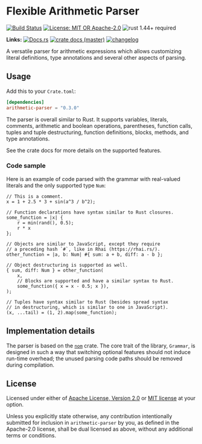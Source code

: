 # Flexible Arithmetic Parser

[![Build Status](https://github.com/slowli/arithmetic-parser/workflows/Rust/badge.svg?branch=master)](https://github.com/slowli/arithmetic-parser/actions)
[![License: MIT OR Apache-2.0](https://img.shields.io/badge/License-MIT%2FApache--2.0-blue)](https://github.com/slowli/arithmetic-parser#license)
![rust 1.44+ required](https://img.shields.io/badge/rust-1.44+-blue.svg) 

**Links:** [![Docs.rs](https://docs.rs/arithmetic-parser/badge.svg)](https://docs.rs/arithmetic-parser/)
[![crate docs (master)](https://img.shields.io/badge/master-yellow.svg?label=docs)](https://slowli.github.io/arithmetic-parser/arithmetic_parser/) 
[![changelog](https://img.shields.io/badge/-changelog-orange)](CHANGELOG.md)

A versatile parser for arithmetic expressions which allows customizing literal definitions,
type annotations and several other aspects of parsing.

## Usage

Add this to your `Crate.toml`:

```toml
[dependencies]
arithmetic-parser = "0.3.0"
```

The parser is overall similar to Rust. It supports variables, literals, comments,
arithmetic and boolean operations, parentheses, function calls, tuples and tuple destructuring,
function definitions, blocks, methods, and type annotations.

See the crate docs for more details on the supported features.

### Code sample

Here is an example of code parsed with the grammar with real-valued literals
and the only supported type `Num`:

```text
// This is a comment.
x = 1 + 2.5 * 3 + sin(a^3 / b^2);

// Function declarations have syntax similar to Rust closures.
some_function = |x| {
    r = min(rand(), 0.5);
    r * x
};

// Objects are similar to JavaScript, except they require
// a preceding hash `#`, like in Rhai (https://rhai.rs/).
other_function = |a, b: Num| #{ sum: a + b, diff: a - b };

// Object destructuring is supported as well.
{ sum, diff: Num } = other_function(
    x,
    // Blocks are supported and have a similar syntax to Rust.
    some_function({ x = x - 0.5; x }),
);

// Tuples have syntax similar to Rust (besides spread syntax
// in destructuring, which is similar to one in JavaScript).
(x, ...tail) = (1, 2).map(some_function);
```

## Implementation details

The parser is based on the [`nom`](https://docs.rs/nom/) crate. The core trait of the library,
`Grammar`, is designed in such a way that switching optional features
should not induce run-time overhead; the unused parsing code paths should be removed during
compilation.

## License

Licensed under either of [Apache License, Version 2.0](LICENSE-APACHE)
or [MIT license](LICENSE-MIT) at your option.

Unless you explicitly state otherwise, any contribution intentionally submitted
for inclusion in `arithmetic-parser` by you, as defined in the Apache-2.0 license,
shall be dual licensed as above, without any additional terms or conditions.
